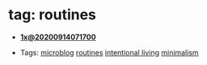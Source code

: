 
# tag: routines

 * **[1x@20200914071700](../content/notebook/captures/logs/20200914071700.md)**

  * Tags:  <a class="tag" href="#!tags/microblog.md">microblog</a>  <a class="tag" href="#!tags/routines.md">routines</a>  <a class="tag" href="#!tags/intentional living.md">intentional living</a>  <a class="tag" href="#!tags/minimalism.md">minimalism</a>